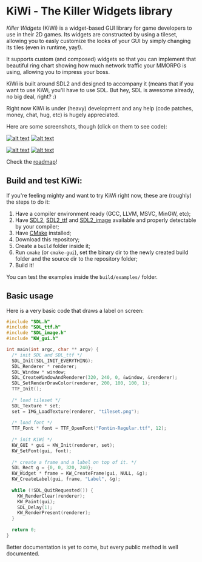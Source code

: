 KiWi - The Killer Widgets library
=================================

*Killer Widgets* (KiWi) is a widget-based GUI library for game developers to use in their 2D games. Its widgets are constructed by using a tileset, allowing you to easly customize the looks of your GUI by simply changing its tiles (even in runtime, yay!).

It supports custom (and composed) widgets so that you can implement that beautiful ring chart showing how much network traffic your MMORPG is using, allowing you to impress your boss.

KiWi is built around SDL2 and designed to accompany it (means that if you want to use KiWi, you'll have to use SDL. But hey, SDL is awesome already, no big deal, right? :)

Right now KiWi is under (heavy) development and any help (code patches, money, chat, hug, etc) is hugely appreciated.

Here are some screenshots, though (click on them to see code):

[![alt text](https://raw.githubusercontent.com/leonardo2d/KiWi/master/examples/playground/playground-screenshot.png "Playground screenshot")](https://github.com/leonardo2d/KiWi/blob/master/examples/playground/playground.c)
[![alt text](https://raw.githubusercontent.com/leonardo2d/KiWi/master/examples/frame-family/frame-family-screenshot.png "A Family of Frames")](https://github.com/leonardo2d/KiWi/blob/master/examples/frame-family/frame-family.c)

[![alt text](https://raw.githubusercontent.com/leonardo2d/KiWi/master/examples/editbox/editbox-screenshot.png "Two Editboxes and a button")](https://github.com/leonardo2d/KiWi/blob/master/examples/editbox/editbox.c)
[![alt text](https://raw.githubusercontent.com/leonardo2d/KiWi/master/examples/styleswitcher/styleswitcher-screenshot.gif "Two Editboxes and a button")](https://github.com/leonardo2d/KiWi/blob/master/examples/styleswitcher/styleswitcher.c)

Check the [roadmap]!

## Build and test KiWi:

If you're feeling mighty and want to try KiWi right now, these are (roughly) the steps to do it:

1. Have a compiler environment ready (GCC, LLVM, MSVC, MinGW, etc);
2. Have [SDL2], [SDL2_ttf] and [SDL2_image] available and properly detectable by your compiler;
3. Have [CMake](http://cmake.org) installed;
4. Download this repository;
5. Create a `build` folder inside it;
6. Run `cmake` (or `cmake-gui`), set the binary dir to the newly created build folder and the source dir to the repository folder;
7. Build it!

You can test the examples inside the `build/examples/` folder.

## Basic usage

Here is a very basic code that draws a label on screen:

```cpp
#include "SDL.h"
#include "SDL_ttf.h"
#include "SDL_image.h"
#include "KW_gui.h"

int main(int argc, char ** argv) {
  /* init SDL and SDL_ttf */
  SDL_Init(SDL_INIT_EVERYTHING);
  SDL_Renderer * renderer;
  SDL_Window * window;
  SDL_CreateWindowAndRenderer(320, 240, 0, &window, &renderer);
  SDL_SetRenderDrawColor(renderer, 200, 100, 100, 1);
  TTF_Init();
  
  /* load tileset */
  SDL_Texture * set;
  set = IMG_LoadTexture(renderer, "tileset.png");
  
  /* load font */
  TTF_Font * font = TTF_OpenFont("Fontin-Regular.ttf", 12);
  
  /* init KiWi */
  KW_GUI * gui = KW_Init(renderer, set);
  KW_SetFont(gui, font);
  
  /* create a frame and a label on top of it. */
  SDL_Rect g = {0, 0, 320, 240};
  KW_Widget * frame = KW_CreateFrame(gui, NULL, &g);
  KW_CreateLabel(gui, frame, "Label", &g);
  
  while (!SDL_QuitRequested()) {
    KW_RenderClear(renderer);
    KW_Paint(gui);
    SDL_Delay(1);
    KW_RenderPresent(renderer);
  }
  
  return 0;
}
```

Better documentation is yet to come, but every public method is well documented.

[KW_CreateWidget]: https://github.com/leonardo2d/KiWi/blob/master/src/KW_widget.h#L106
[SDL2]: http://libsdl.org
[SDL2_ttf]: https://www.libsdl.org/projects/SDL_ttf/
[SDL2_image]: https://www.libsdl.org/projects/SDL_image/
[roadmap]: https://github.com/leonardo2d/KiWi/blob/master/ROADMAP.md
